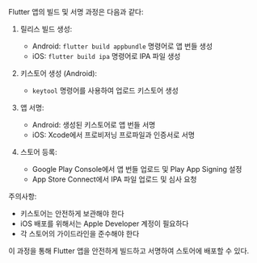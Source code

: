 Flutter 앱의 빌드 및 서명 과정은 다음과 같다:

1. 릴리스 빌드 생성:
   - Android: `flutter build appbundle` 명령어로 앱 번들 생성
   - iOS: `flutter build ipa` 명령어로 IPA 파일 생성

2. 키스토어 생성 (Android):
   - `keytool` 명령어를 사용하여 업로드 키스토어 생성
   
3. 앱 서명:
   - Android: 생성된 키스토어로 앱 번들 서명
   - iOS: Xcode에서 프로비저닝 프로파일과 인증서로 서명

4. 스토어 등록:
   - Google Play Console에서 앱 번들 업로드 및 Play App Signing 설정
   - App Store Connect에서 IPA 파일 업로드 및 심사 요청

주의사항:
- 키스토어는 안전하게 보관해야 한다
- iOS 배포를 위해서는 Apple Developer 계정이 필요하다
- 각 스토어의 가이드라인을 준수해야 한다

이 과정을 통해 Flutter 앱을 안전하게 빌드하고 서명하여 스토어에 배포할 수 있다.
